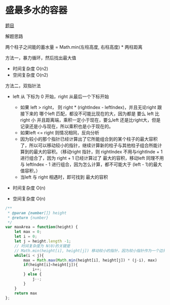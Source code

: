 # 盛最多水的容器
[题目](https://leetcode.cn/leetbook/read/top-interview-questions-hard/xw6oqi/)  

解题思路  

两个柱子之间能的蓄水量 = Math.min(左柱高度, 右柱高度) * 两柱距离

方法一，暴力循环，然后找出最大值
- 时间复杂度 O(n2)
- 空间复杂度 O(n2)  

方法二，双指针法
- left 从 下标为 0 开始，right 从最后一个下标开始
  - 如果 left > right， 则 right * (rightIndex - leftIndex)，并且无论right 跟接下来的 哪个left 匹配，都没不可能比现在的大，因为都是 要么 left 比 right 小 并且距离端，乘积一定小于现在，要么left 还是比right大，但是记录还是小与现在，所以乘积也是小于现在的。
  - 如果left <= right 则情况相同，反向分析
  - 因为较小的那个指针已经计算出了它所能组合到的某个柱子的最大容积了，所以可以移动较小的指针，继续计算新的柱子与其他柱子组合所能计算到的最大的容积。（移动right 指针，则 rightIndex 不用与rightInde + 1 进行组合了，因为 right + 1 已经计算过了 最大的容积，移动left 同理不用与 leftIndex - 1 进行组合，因为怎么计算，都不可能大于 (left - 1)的最大值容积，）
  - 当left 与 right 相遇时，即可找到 最大的容积  

- 时间复杂度 O(n)
- 空间复杂度 O(n)

```js
/**
 * @param {number[]} height
 * @return {number}
 */
var maxArea = function(height) {
    let max = 0;
    let i = 0;
    let j = height.length -1;
    // 时间复杂度为 N(0)的关键是
    // Math.min(height[i], height[j]) 移动较小的指针，因为较小指针作为一个边界时，Math.min(height[i], height[j]) * (j-i) 最大。后面不管怎么移动较大的指针，都会比最开始的边界小。
    while(i < j){
        max = Math.max(Math.min(height[i], height[j]) * (j-i), max)
        if(height[i]<height[j]){
            i++;
        } else {
            j--;
        }
    }
    return max
};
```